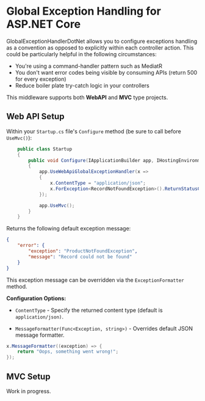 # Global Exception Handling for ASP.NET Core

GlobalExceptionHandlerDotNet allows you to configure exceptions handling as a convention as opposed to explicitly within each controller action. This could be particularly helpful in the following circumstances:

- You're using a command-handler pattern such as MediatR
- You don't want error codes being visible by consuming APIs (return 500 for every exception)
- Reduce boiler plate try-catch logic in your controllers

This middleware supports both **WebAPI** and **MVC** type projects.

## Web API Setup

Within your `Startup.cs` file's `Configure` method (be sure to call before `UseMvc()`):

```csharp
    public class Startup
    {
        public void Configure(IApplicationBuilder app, IHostingEnvironment env)
        {
            app.UseWebApiGlobalExceptionHandler(x =>
            {
                x.ContentType = "application/json";
                x.ForException<RecordNotFoundException>().ReturnStatusCode(HttpStatusCode.NotFound);
            });

            app.UseMvc();
        }
    }
```

Returns the following default exception message:

```json
{
    "error": {
        "exception": "ProductNotFoundException",
        "message": "Record could not be found"
    }
}
```

This exception message can be overridden via the `ExceptionFormatter` method. 

**Configuration Options:**

- `ContentType` - Specify the returned content type (default is `application/json)`.

- `MessageFormatter(Func<Exception, string>)` - Overrides default JSON message formatter.

```csharp
x.MessageFormatter((exception) => {
    return "Oops, something went wrong!";
});
```

## MVC Setup

Work in progress.